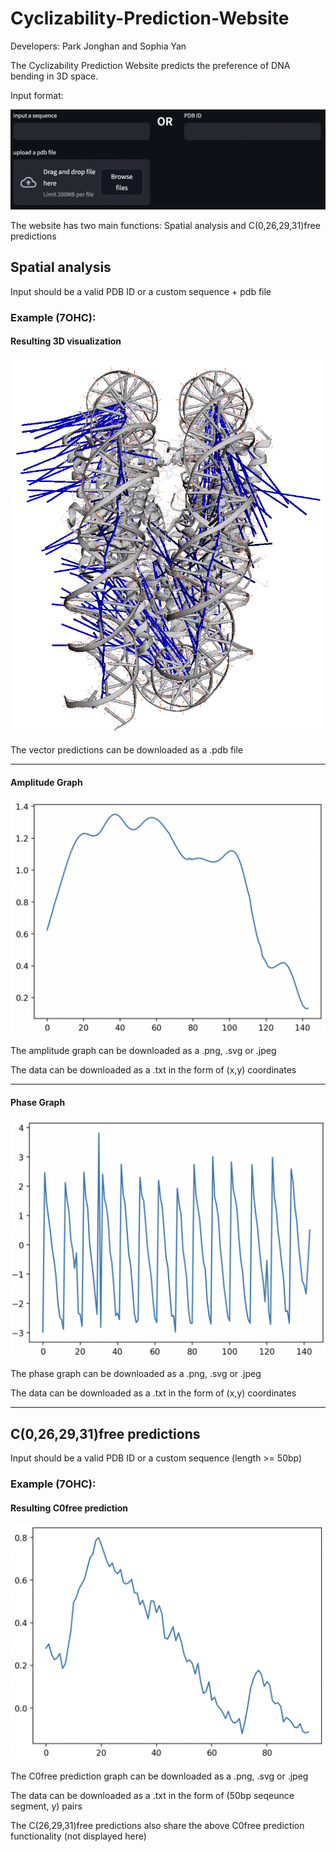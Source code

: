 # Cyclizability-Prediction-Website

Developers: Park Jonghan and Sophia Yan

The Cyclizability Prediction Website predicts the preference of DNA bending in 3D space.

Input format:

![alt text](https://github.com/codergirl1106/Cyclizability-Prediction-Website/blob/main/images/input.png?raw=true)

The website has two main functions: Spatial analysis and C(0,26,29,31)free predictions

## Spatial analysis

Input should be a valid PDB ID or a custom sequence + pdb file

### Example (7OHC):

#### Resulting 3D visualization

![alt text](https://github.com/codergirl1106/Cyclizability-Prediction-Website/blob/main/images/7ohc.png?raw=true)

The vector predictions can be downloaded as a .pdb file

---

#### Amplitude Graph

![alt text](https://github.com/codergirl1106/Cyclizability-Prediction-Website/blob/main/images/amplitude.png?raw=true)

The amplitude graph can be downloaded as a .png, .svg or .jpeg

The data can be downloaded as a .txt in the form of (x,y) coordinates

---

#### Phase Graph

![alt text](https://github.com/codergirl1106/Cyclizability-Prediction-Website/blob/main/images/phase.png?raw=true)

The phase graph can be downloaded as a .png, .svg or .jpeg

The data can be downloaded as a .txt in the form of (x,y) coordinates

---

## C(0,26,29,31)free predictions

Input should be a valid PDB ID or a custom sequence (length >= 50bp)

### Example (7OHC):

#### Resulting C0free prediction

![alt text](https://github.com/codergirl1106/Cyclizability-Prediction-Website/blob/main/images/c0free_prediction.png?raw=true)

The C0free prediction graph can be downloaded as a .png, .svg or .jpeg

The data can be downloaded as a .txt in the form of (50bp seqeunce segment, y) pairs

The C(26,29,31)free predictions also share the above C0free prediction functionality (not displayed here)

